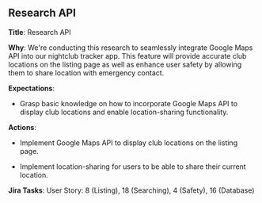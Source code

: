 ## Research API

**Title**: Research API

**Why**: We're conducting this research to seamlessly integrate Google Maps API into our nightclub tracker app. This feature will provide accurate club locations on the listing page as well as enhance user safety by allowing them to share location with emergency contact.

**Expectations**:
* Grasp basic knowledge on how to incorporate Google Maps API to display club locations and enable location-sharing functionality.

**Actions**:
* Implement Google Maps API to display club locations on the listing page.

* Implement location-sharing for users to be able to share their current location.

**Jira Tasks**: User Story: 8 (Listing), 18 (Searching), 4 (Safety), 16 (Database)
